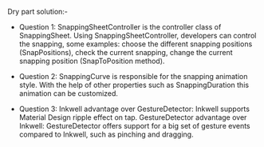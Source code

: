 Dry part solution:-

- Question 1:
    SnappingSheetController is the controller class of SnappingSheet. Using SnappingSheetController, developers can control the snapping, 
    some examples: choose the different snapping positions (SnapPositions), check the current snapping, change the current snapping position (SnapToPosition method).

- Question 2:
    SnappingCurve is responsible for the snapping animation style. With the help of other properties such as SnappingDuration this animation can be customized. 

- Question 3:
    Inkwell advantage over GestureDetector: Inkwell supports Material Design ripple effect on tap.
    GestureDetector advantage over Inkwell: GestureDetector offers support for a big set of gesture events compared to Inkwell, such as pinching and dragging.
